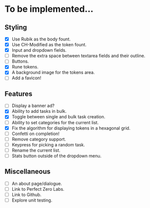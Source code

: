 # To be implemented...

## Styling
- [x] Use Rubik as the body fount.
- [x] Use CH-Modified as the token fount.
- [x] Input and dropdown fields.
- [ ] Remove the extra space between textarea fields and their outline.
- [ ] Buttons.
- [x] Rune tokens.
- [x] A background image for the tokens area.
- [ ] Add a favicon!

## Features
- [ ] Display a banner ad?
- [x] Ability to add tasks in bulk.
- [x] Toggle between single and bulk task creation.
- [ ] Ability to set categories for the current list.
- [x] Fix the algorithm for displaying tokens in a hexagonal grid.
- [ ] Confetti on completion!
- [ ] Remove category support.
- [ ] Keypress for picking a random task.
- [ ] Rename the current list.
- [ ] Stats button outside of the dropdown menu.

## Miscellaneous
- [ ] An about page/dialogue.   
- [ ] Link to Perfect Zero Labs.
- [ ] Link to Github.
- [ ] Explore unit testing.